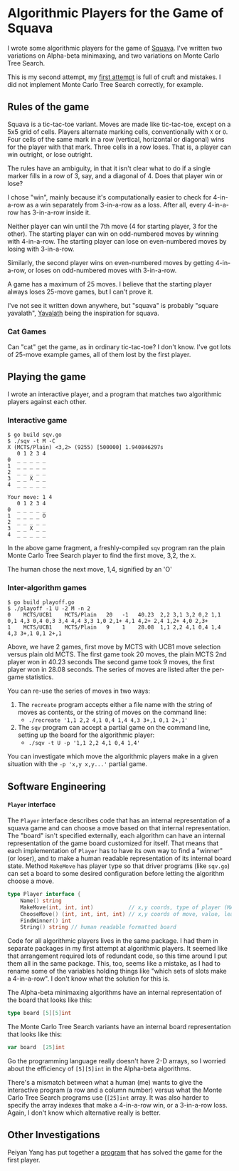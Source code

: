 # Algorithmic Players for the Game of Squava

I wrote some algorithmic players for the game of [Squava]().
I've written two variations on Alpha-beta minimaxing,
and two variations on Monte Carlo Tree Search.

This is my second attempt, my [first attempt](https://github.com/bediger4000/squava) is full of
cruft and mistakes.
I did not implement Monte Carlo Tree Search correctly, for example.

## Rules of the game

Squava is a tic-tac-toe variant. Moves are made like tic-tac-toe, except on a
5x5 grid of cells.
Players alternate marking cells, conventionally with `X` or `O`.
Four cells of the same mark in a row (vertical, horizontal or diagonal)
wins for the player with that mark. Three cells in a row loses. That is, a
player can win outright, or lose outright.

The rules have an ambiguity, in that it isn't clear what to do if a single marker
fills in a row of 3, say, and a diagonal of 4. Does that player win or lose?

I chose "win", mainly because it's computationally easier to check for 4-in-a-row
as a win separately from 3-in-a-row as a loss. After all, every 4-in-a-row has
3-in-a-row inside it.

Neither player can win until the 7th move (4 for starting player, 3 for the other).
The starting player can win on odd-numbered moves by winning with 4-in-a-row.
The starting player can lose on even-numbered moves by losing with 3-in-a-row.

Similarly, the second player wins on even-numbered moves by getting 4-in-a-row,
or loses on odd-numbered moves with 3-in-a-row.

A game has a maximum of 25 moves.
I believe that the starting player always loses 25-move games, but I can't prove it.

I've not see it written down anywhere, but "squava" is probably "square yavalath",
[Yavalath](http://cambolbro.com/games/yavalath/)
being the inspiration  for squava.

### Cat Games

Can "cat" get the game, as in ordinary tic-tac-toe?
I don't know.
I've got lots of 25-move example games, all of them lost by the first player.

## Playing the game

I wrote an interactive player,
and a program that matches two algorithmic players against each other.

### Interactive game

```
$ go build sqv.go
$ ./sqv -t M -C
X (MCTS/Plain) <3,2> (9255) [500000] 1.940846297s
   0 1 2 3 4
0  _ _ _ _ _ 
1  _ _ _ _ _ 
2  _ _ _ _ _ 
3  _ _ X _ _ 
4  _ _ _ _ _ 

Your move: 1 4
   0 1 2 3 4
0  _ _ _ _ _ 
1  _ _ _ _ O 
2  _ _ _ _ _ 
3  _ _ X _ _ 
4  _ _ _ _ _ 
```

In the above game fragment, a freshly-compiled `sqv` program ran the plain
Monte Carlo Tree Search player to find the first move, 3,2, the `X`.

The human chose the next move, 1,4, signified by an 'O'

### Inter-algorithm games

```
$ go build playoff.go
$ ./playoff -1 U -2 M -n 2
0    MCTS/UCB1    MCTS/Plain   20   -1   40.23  2,2 3,1 3,2 0,2 1,1 0,1 4,3 0,4 0,3 3,4 4,4 3,3 1,0 2,1+ 4,1 4,2+ 2,4 1,2+ 4,0 2,3+ 
1    MCTS/UCB1    MCTS/Plain   9    1    28.08  1,1 2,2 4,1 0,4 1,4 4,3 3+,1 0,1 2+,1 
```

Above, we have 2 games, first move by MCTS with UCB1 move selection
versus plain old MCTS.
The first game took 20 moves, the plain MCTS 2nd player won in 40.23 seconds
The second game took 9 moves, the first player won in 28.08 seconds.
The series of moves are listed after the per-game statistics.

You can re-use the series of moves in two ways:

1. The `recreate` program accepts either a file name with the string of
moves as contents, or the string of moves on the command line:
   * `./recreate '1,1 2,2 4,1 0,4 1,4 4,3 3+,1 0,1 2+,1'`
2. The  `sqv` program can accept a partial game on the command line,
setting up the board for the algorithmic player:
   * `./sqv -t U -p '1,1 2,2 4,1 0,4 1,4'`

You can investigate which move the algorithmic players make in a given
situation with the `-p 'x,y x,y...'` partial game.

## Software Engineering

#### `Player` interface

The `Player` interface describes code that has an internal representation of
a squava game and can choose a move based on that internal representation.
The "board" isn't specified externally, each algorithm can have an internal
representation of the game board customized for itself.
That means that each implementation
of `Player` has to have its own way to find a "winner" (or loser),
and to make a human readable representation of its internal board state.
Method `MakeMove` has player type so that driver programs
(like `sqv.go`)
can set a board to some desired
configuration before letting the algorithm choose a move.

```go
type Player interface {
    Name() string
    MakeMove(int, int, int)           // x,y coords, type of player (MAXIMIZER, MINIMIZER
    ChooseMove() (int, int, int, int) // x,y coords of move, value, leaf node count
    FindWinner() int
    String() string // human readable formatted board
```

Code for all algorithmic players lives in the same package.
I had them in separate packages in my first attempt at algorithmic players.
It seemed like that arrangement required lots of redundant code,
so this time around I put them all in the same package.
This, too, seems like a mistake, as I had to rename some of the variables
holding things like "which sets of slots make a 4-in-a-row".
I don't know what the solution for this is.

The Alpha-beta minimaxing algorithms have an internal representation
of the board that looks like this:

```go
type board [5][5]int
```

The Monte Carlo Tree Search variants have an internal board representation
that looks like this:

```go
var board  [25]int
```

Go the programming language really doesn't have 2-D arrays,
so I worried about the efficiency of `[5][5]int` in the Alpha-beta
algorithms.

There's a mismatch between what a human (me) wants to give the interactive
program (a row and a column number) versus what the Monte Carlo Tree Search
programs use (`[25]int` array.
It was also harder to specify the array indexes that make a 4-in-a-row win,
or a 3-in-a-row loss.
Again, I don't  know which alternative really is better.

## Other Investigations

Peiyan Yang has put together a [program](https://github.com/iForgot321/Squava)
that has solved the game for the first player.
